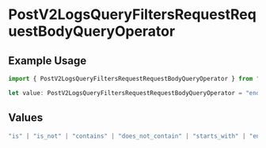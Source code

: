 # PostV2LogsQueryFiltersRequestRequestBodyQueryOperator

## Example Usage

```typescript
import { PostV2LogsQueryFiltersRequestRequestBodyQueryOperator } from "orq-poc-typescript-multi-env-version/models/operations";

let value: PostV2LogsQueryFiltersRequestRequestBodyQueryOperator = "ends_with";
```

## Values

```typescript
"is" | "is_not" | "contains" | "does_not_contain" | "starts_with" | "ends_with" | "is_empty" | "is_not_empty"
```